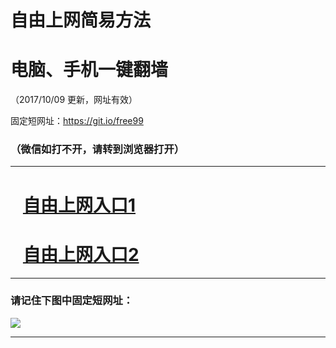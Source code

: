 ﻿# 自由上网简易方法

# 电脑、手机一键翻墙

（2017/10/09 更新，网址有效）

固定短网址：https://git.io/free99

### （微信如打不开，请转到浏览器打开）


***





# &nbsp;&nbsp; <a href="http://ft2012519998.fwq-tz-1001.info/fwqtz01.html?t=10090017248 " target="_blank">自由上网入口1</a>
# &nbsp;&nbsp; <a href="http://ft2242312266.fwq-tz-1002.info/fwqtz02.html?t=100900111937 " target="_blank">自由上网入口2</a>
***

### 请记住下图中固定短网址：

<img src="https://s3-us-west-2.amazonaws.com/fwq-1001/yjfq-20170905okok.png" /> 


***

